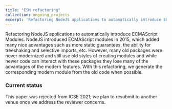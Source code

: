 ```yaml
---
title: "ESM refactoring"
collection: ongoing_projects
excerpt: 'Refactoring NodeJS applications to automatically introduce ECMAScript Modules'
---
```


Refactoring NodeJS applications to automatically introduce ECMAScript Modules.
NodeJS introduced ECMAScript modules in 2015, which added many nice advantages such as more static guarantees, the ability for treeshaking and selective imports, etc.
However, many old packages were never modernized and still use old styles of creating modules and while newer code can interact with these packages they lose many of the advantages of the modern features.
With this refactoring, we generate the corresponding modern module from the old code when possible.


### Current status
This paper was rejected from ICSE 2021; we plan to resubmit to another venue once we address the reviewer concerns.